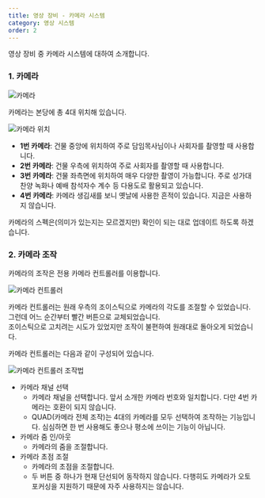 ```yaml
---
title: 영상 장비 - 카메라 시스템
category: 영상 시스템
order: 2
---
```


영상 장비 중 카메라 시스템에 대하여 소개합니다. 

### 1. 카메라

![카메라](https://user-images.githubusercontent.com/12420779/71541796-c59b8a80-29a1-11ea-9443-511708cdf46f.png)

카메라는 본당에 총 4대 위치해 있습니다. 

![카메라 위치](https://user-images.githubusercontent.com/12420779/71541758-30989180-29a1-11ea-90a2-46dc087b6101.png)

* **1번 카메라**: 건물 중앙에 위치하여 주로 담임목사님이나 사회자를 촬영할 때 사용합니다. 
* **2번 카메라**: 건물 우측에 위치하여 주로 사회자를 촬영할 때 사용합니다. 
* **3번 카메라**: 건물 좌측면에 위치하여 매우 다양한 촬영이 가능합니다. 주로 성가대 찬양 녹화나 예배 참석자수 계수 등 다용도로 활용되고 있습니다. 
* **4번 카메라**: 카메라 생김새를 보니 옛날에 사용한 흔적이 있습니다. 지금은 사용하지 않습니다. 

카메라의 스펙은(의미가 있는지는 모르겠지만) 확인이 되는 대로 업데이트 하도록 하겠습니다. 

### 2. 카메라 조작

카메라의 조작은 전용 카메라 컨트롤러를 이용합니다. 

![카메라 컨트롤러](https://user-images.githubusercontent.com/12420779/71541812-f5e32900-29a1-11ea-829f-7693bc7a0d9a.png)

카메라 컨트롤러는 원래 우측의 조이스틱으로 카메라의 각도를 조절할 수 있었습니다. 그런데 어느 순간부터 빨간 버튼으로 교체되었습니다. <br>
조이스틱으로 고치려는 시도가 있었지만 조작이 불편하여 원래대로 돌아오게 되었습니다. 

카메라 컨트롤러는 다음과 같이 구성되어 있습니다. 

![카메라 컨트롤러 조작법](https://user-images.githubusercontent.com/12420779/71541911-0b0c8780-29a3-11ea-994d-c6f7bd4be647.png)

* 카메라 채널 선택
   * 카메라 채널을 선택합니다. 앞서 소개한 카메라 번호와 일치합니다. 다만 4번 카메라는 호환이 되지 않습니다. 
   * QUAD(카메라 전체 조작)는 4대의 카메라를 모두 선택하여 조작하는 기능입니다. 심심하면 한 번 사용해도 좋으나 평소에 쓰이는 기능이 아닙니다. 
* 카메라 줌 인/아웃
   * 카메라의 줌을 조절합니다. 
* 카메라 초점 조절
   * 카메라의 초점을 조절합니다. 
   * 두 버튼 중 하나가 현재 단선되어 동작하지 않습니다. 다행히도 카메라가 오토 포커싱을 지원하기 때문에 자주 사용하지는 않습니다. 